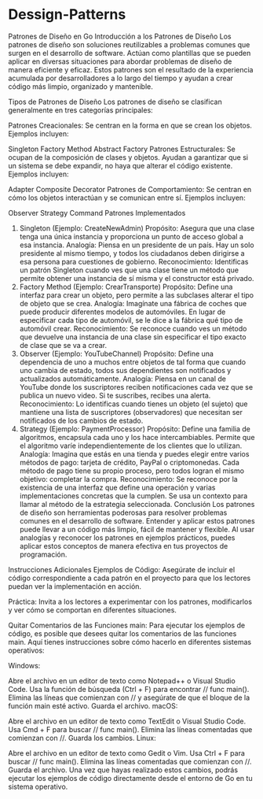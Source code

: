 # Dessign-Patterns
Patrones de Diseño en Go
Introducción a los Patrones de Diseño
Los patrones de diseño son soluciones reutilizables a problemas comunes que surgen en el desarrollo de software. Actúan como plantillas que se pueden aplicar en diversas situaciones para abordar problemas de diseño de manera eficiente y eficaz. Estos patrones son el resultado de la experiencia acumulada por desarrolladores a lo largo del tiempo y ayudan a crear código más limpio, organizado y mantenible.

Tipos de Patrones de Diseño
Los patrones de diseño se clasifican generalmente en tres categorías principales:

Patrones Creacionales: Se centran en la forma en que se crean los objetos. Ejemplos incluyen:

Singleton
Factory Method
Abstract Factory
Patrones Estructurales: Se ocupan de la composición de clases y objetos. Ayudan a garantizar que si un sistema se debe expandir, no haya que alterar el código existente. Ejemplos incluyen:

Adapter
Composite
Decorator
Patrones de Comportamiento: Se centran en cómo los objetos interactúan y se comunican entre sí. Ejemplos incluyen:

Observer
Strategy
Command
Patrones Implementados
1. Singleton (Ejemplo: CreateNewAdmin)
Propósito: Asegura que una clase tenga una única instancia y proporciona un punto de acceso global a esa instancia.
Analogía: Piensa en un presidente de un país. Hay un solo presidente al mismo tiempo, y todos los ciudadanos deben dirigirse a esa persona para cuestiones de gobierno.
Reconocimiento: Identificas un patrón Singleton cuando ves que una clase tiene un método que permite obtener una instancia de sí misma y el constructor está privado.
2. Factory Method (Ejemplo: CrearTransporte)
Propósito: Define una interfaz para crear un objeto, pero permite a las subclases alterar el tipo de objeto que se crea.
Analogía: Imagínate una fábrica de coches que puede producir diferentes modelos de automóviles. En lugar de especificar cada tipo de automóvil, se le dice a la fábrica qué tipo de automóvil crear.
Reconocimiento: Se reconoce cuando ves un método que devuelve una instancia de una clase sin especificar el tipo exacto de clase que se va a crear.
3. Observer (Ejemplo: YouTubeChannel)
Propósito: Define una dependencia de uno a muchos entre objetos de tal forma que cuando uno cambia de estado, todos sus dependientes son notificados y actualizados automáticamente.
Analogía: Piensa en un canal de YouTube donde los suscriptores reciben notificaciones cada vez que se publica un nuevo video. Si te suscribes, recibes una alerta.
Reconocimiento: Lo identificas cuando tienes un objeto (el sujeto) que mantiene una lista de suscriptores (observadores) que necesitan ser notificados de los cambios de estado.
4. Strategy (Ejemplo: PaymentProcessor)
Propósito: Define una familia de algoritmos, encapsula cada uno y los hace intercambiables. Permite que el algoritmo varíe independientemente de los clientes que lo utilizan.
Analogía: Imagina que estás en una tienda y puedes elegir entre varios métodos de pago: tarjeta de crédito, PayPal o criptomonedas. Cada método de pago tiene su propio proceso, pero todos logran el mismo objetivo: completar la compra.
Reconocimiento: Se reconoce por la existencia de una interfaz que define una operación y varias implementaciones concretas que la cumplen. Se usa un contexto para llamar al método de la estrategia seleccionada.
Conclusión
Los patrones de diseño son herramientas poderosas para resolver problemas comunes en el desarrollo de software. Entender y aplicar estos patrones puede llevar a un código más limpio, fácil de mantener y flexible. Al usar analogías y reconocer los patrones en ejemplos prácticos, puedes aplicar estos conceptos de manera efectiva en tus proyectos de programación.

Instrucciones Adicionales
Ejemplos de Código: Asegúrate de incluir el código correspondiente a cada patrón en el proyecto para que los lectores puedan ver la implementación en acción.

Práctica: Invita a los lectores a experimentar con los patrones, modificarlos y ver cómo se comportan en diferentes situaciones.

Quitar Comentarios de las Funciones main: Para ejecutar los ejemplos de código, es posible que desees quitar los comentarios de las funciones main. Aquí tienes instrucciones sobre cómo hacerlo en diferentes sistemas operativos:

Windows:

Abre el archivo en un editor de texto como Notepad++ o Visual Studio Code.
Usa la función de búsqueda (Ctrl + F) para encontrar // func main().
Elimina las líneas que comienzan con // y asegúrate de que el bloque de la función main esté activo.
Guarda el archivo.
macOS:

Abre el archivo en un editor de texto como TextEdit o Visual Studio Code.
Usa Cmd + F para buscar // func main().
Elimina las líneas comentadas que comienzan con //.
Guarda los cambios.
Linux:

Abre el archivo en un editor de texto como Gedit o Vim.
Usa Ctrl + F para buscar // func main().
Elimina las líneas comentadas que comienzan con //.
Guarda el archivo.
Una vez que hayas realizado estos cambios, podrás ejecutar los ejemplos de código directamente desde el entorno de Go en tu sistema operativo.

